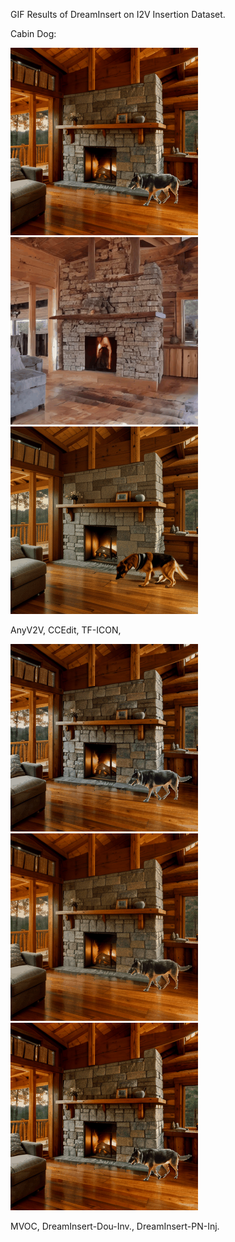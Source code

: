 GIF Results of DreamInsert on I2V Insertion Dataset.


Cabin Dog:

<img src="https://github.com/anony123454321/anonymous-work/blob/main/assets/cabin_dog/AnyV2V.gif" width="300px"/><img src="https://github.com/anony123454321/anonymous-work/blob/main/assets/cabin_dog/CCEdit.gif" width="300px"/><img src="https://github.com/anony123454321/anonymous-work/blob/main/assets/cabin_dog/TF-ICON.gif" width="300px"/>

AnyV2V,  CCEdit,  TF-ICON,

<img src="https://github.com/anony123454321/anonymous-work/blob/main/assets/cabin_dog/MVOC.gif" width="300px"/><img src="https://github.com/anony123454321/anonymous-work/blob/main/assets/cabin_dog/DreamInsert-Dou-Inv.gif" width="300px"/><img src="https://github.com/anony123454321/anonymous-work/blob/main/assets/cabin_dog/DreamInsert-PN-Inj.gif" width="300px"/>

MVOC,  DreamInsert-Dou-Inv., DreamInsert-PN-Inj.
